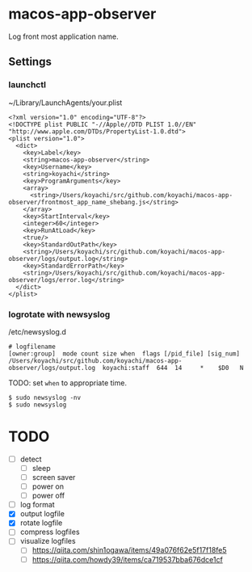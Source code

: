 # macos-app-observer

Log front most application name.

## Settings

### launchctl

~/Library/LaunchAgents/your.plist
```
<?xml version="1.0" encoding="UTF-8"?>
<!DOCTYPE plist PUBLIC "-//Apple//DTD PLIST 1.0//EN" "http://www.apple.com/DTDs/PropertyList-1.0.dtd">
<plist version="1.0">
  <dict>
    <key>Label</key>
    <string>macos-app-observer</string>
    <key>Username</key>
    <string>koyachi</string>
    <key>ProgramArguments</key>
    <array>
      <string>/Users/koyachi/src/github.com/koyachi/macos-app-observer/frontmost_app_name_shebang.js</string>
    </array>
    <key>StartInterval</key>
    <integer>60</integer>
    <key>RunAtLoad</key>
    <true/>
    <key>StandardOutPath</key>
    <string>/Users/koyachi/src/github.com/koyachi/macos-app-observer/logs/output.log</string>
    <key>StandardErrorPath</key>
    <string>/Users/koyachi/src/github.com/koyachi/macos-app-observer/logs/error.log</string>
  </dict>
</plist>
```


### logrotate with newsyslog

/etc/newsyslog.d
```
# logfilename                                                             [owner:group]  mode count size when  flags [/pid_file] [sig_num]
/Users/koyachi/src/github.com/koyachi/macos-app-observer/logs/output.log  koyachi:staff  644  14     *    $D0   N
```

TODO: set `when` to appropriate time.

```
$ sudo newsyslog -nv
$ sudo newsyslog
```

# TODO

- [ ] detect
  - [ ] sleep
  - [ ] screen saver
  - [ ] power on
  - [ ] power off
- [ ] log format
- [x] output logfile
- [x] rotate logfile
- [ ] compress logfiles
- [ ] visualize logfiles
  - [ ] https://qiita.com/shin1ogawa/items/49a076f62e5f17f18fe5
  - [ ] https://qiita.com/howdy39/items/ca719537bba676dce1cf

